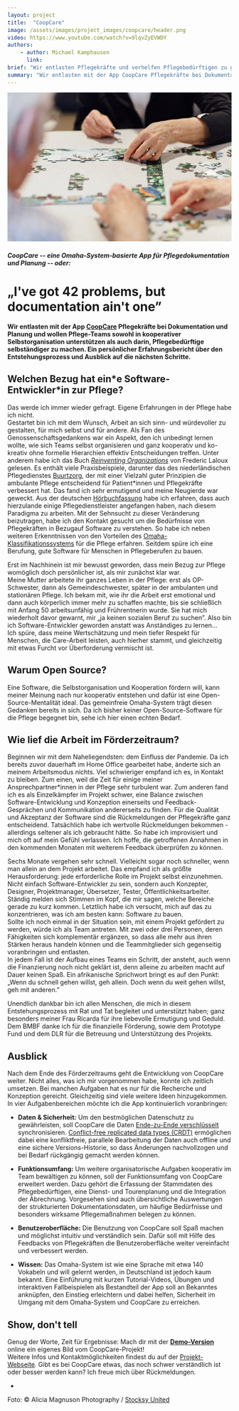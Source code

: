 ```yaml
---
layout: project
title:  "CoopCare"
image: /assets/images/project_images/coopcare/header.png
video: https://www.youtube.com/watch?v=9lqvZyEVWDY
authors:
    - author: Michael Kamphausen
      link:
brief: "Wir entlasten Pflegekräfte und verhelfen Pflegebedürftigen zu größerer Selbstständigkeit."
summary: "Wir entlasten mit der App CoopCare Pflegekräfte bei Dokumentation und Planung und wollen Pflege-Teams sowohl in kooperativer Selbstorganisation unterstützen, als auch darin Pflegebedürftige selbständiger zu machen. Ein persönlicher Erfahrungsbericht über den Entstehungsprozess und Ausblick auf die nächsten Schritte."
---
```


![Pflegedokumentations-Daten sind wie Puzzleteile, die das große Bild sichtbar machen, wenn wir sie kollaborativ richtig zusammensetzen. (Foto: © Alicia Magnuson Photography / Stocksy United)](/assets/images/project_images/coopcare/puzzle.jpg)

##### CoopCare -- eine Omaha-System-basierte App für Pflegedokumentation und Planung -- oder:

# „I've got 42 problems, but documentation ain't one”

**Wir entlasten mit der App [CoopCare](https://www.coopcare.de) Pflegekräfte bei Dokumentation und Planung und wollen Pflege-Teams sowohl in kooperativer Selbstorganisation unterstützen als auch darin, Pflegebedürftige selbständiger zu machen. Ein persönlicher Erfahrungsbericht über den Entstehungsprozess und Ausblick auf die nächsten Schritte.**

## Welchen Bezug hat ein\*e Software-Entwickler\*in zur Pflege?

Das werde ich immer wieder gefragt. Eigene Erfahrungen in der Pflege habe ich nicht.  
Gestartet bin ich mit dem Wunsch, Arbeit an sich sinn- und würdevoller zu gestalten, für mich selbst und für andere. Als Fan des Genossenschaftsgedankens war ein Aspekt, den ich unbedingt lernen wollte, wie sich Teams selbst organisieren und ganz kooperativ und ko-kreativ ohne formelle Hierarchien effektiv Entscheidungen treffen. Unter anderem habe ich das Buch *[Reinventing Organizations](https://www.reinventingorganizations.com)* von Frederic Laloux gelesen. Es enthält viele Praxisbeispiele, darunter das des niederländischen Pflegedienstes [Buurtzorg](https://de.wikipedia.org/wiki/Buurtzorg), der mit einer Vielzahl guter Prinzipien die ambulante Pflege entscheidend für Patient\*innen und Pflegekräfte verbessert hat. Das fand ich sehr ermutigend und meine Neugierde war geweckt. Aus der deutschen [Hörbuchfassung](https://www.thedive.com/hoerbuchplus/) habe ich erfahren, dass auch hierzulande einige Pflegedienstleister angefangen haben, nach diesem Paradigma zu arbeiten. Mit der Sehnsucht zu dieser Veränderung beizutragen, habe ich den Kontakt gesucht um die Bedürfnisse von Pflegekräften in Bezugauf Software zu verstehen. So habe ich neben weiteren Erkenntnissen von den Vorteilen des [Omaha-Klassifikationssystems](https://de.wikipedia.org/wiki/Omaha-Klassifikation) für die Pflege erfahren. Seitdem spüre ich eine Berufung, gute Software für Menschen in Pflegeberufen zu bauen.

Erst im Nachhinein ist mir bewusst geworden, dass mein Bezug zur Pflege womöglich doch persönlicher ist, als mir zunächst klar war.  
Meine Mutter arbeitete ihr ganzes Leben in der Pflege: erst als OP-Schwester, dann als Gemeindeschwester, später in der ambulanten und stationären Pflege. Ich bekam mit, wie ihr die Arbeit erst emotional und dann auch körperlich immer mehr zu schaffen machte, bis sie schließlich mit Anfang 50 arbeitsunfähig und Frührentnerin wurde. Sie hat mich wiederholt davor gewarnt, mir „ja keinen sozialen Beruf zu suchen”. Also bin ich Software-Entwickler geworden anstatt was Anständiges zu lernen…  
Ich spüre, dass meine Wertschätzung und mein tiefer Respekt für Menschen, die Care-Arbeit leisten, auch hierher stammt, und gleichzeitig mit etwas Furcht vor Überforderung vermischt ist.

## Warum Open Source?

Eine Software, die Selbstorganisation und Kooperation fördern will, kann meiner Meinung nach nur kooperativ entstehen und dafür ist eine Open-Source-Mentalität ideal. Das gemeinfreie Omaha-System trägt diesen Gedanken bereits in sich. Da ich bisher keiner Open-Source-Software für die Pflege begegnet bin, sehe ich hier einen echten Bedarf.

## Wie lief die Arbeit im Förderzeitraum?

Beginnen wir mit dem Naheliegendsten: dem Einfluss der Pandemie. Da ich bereits zuvor dauerhaft im Home Office gearbeitet habe, änderte sich an meinem Arbeitsmodus nichts. Viel schwieriger empfand ich es, in Kontakt zu bleiben. Zum einen, weil die Zeit für einige meiner Ansprechpartner\*innen in der Pflege sehr turbulent war. Zum anderen fand ich es als Einzelkämpfer im Projekt schwer, eine Balance zwischen Software-Entwicklung und Konzeption einerseits und Feedback-Gesprächen und Kommunikation andererseits zu finden. Für die Qualität und Akzeptanz der Software sind die Rückmeldungen der Pflegekräfte ganz entscheidend. Tatsächlich habe ich wertvolle Rückmeldungen bekommen - allerdings seltener als ich gebraucht hätte. So habe ich improvisiert und mich oft auf mein Gefühl verlassen. Ich hoffe, die getroffenen Annahmen in den kommenden Monaten mit weiterem Feedback überprüfen zu können.

Sechs Monate vergehen sehr schnell. Vielleicht sogar noch schneller, wenn man allein an dem Projekt arbeitet. Das empfand ich als größte Herausforderung: jede erforderliche Rolle im Projekt selbst einzunehmen. Nicht einfach Software-Entwickler zu sein, sondern auch Konzepter, Designer, Projektmanager, Übersetzer, Tester, Öffentlichkeitsarbeiter. Ständig melden sich Stimmen im Kopf, die mir sagen, welche Bereiche gerade zu kurz kommen. Letztlich habe ich versucht, mich auf das zu konzentrieren, was ich am besten kann: Software zu bauen.  
Sollte ich noch einmal in der Situation sein, mit einem Projekt gefördert zu werden, würde ich als Team antreten. Mit zwei oder drei Personen, deren Fähigkeiten sich komplementär ergänzen, so dass alle mehr aus ihren Stärken heraus handeln können und die Teammitglieder sich gegenseitig voranbringen und entlasten.  
In jedem Fall ist der Aufbau eines Teams ein Schritt, der ansteht, auch wenn die Finanzierung noch nicht geklärt ist, denn alleine zu arbeiten macht auf Dauer keinen Spaß. Ein afrikanische Sprichwort bringt es auf den Punkt: „Wenn du schnell gehen willst, geh allein. Doch wenn du weit gehen willst, geh mit anderen.”

Unendlich dankbar bin ich allen Menschen, die mich in diesem Entstehungsprozess mit Rat und Tat begleitet und unterstützt haben; ganz besonders meiner Frau Ricarda für ihre liebevolle Ermutigung und Geduld.
Dem BMBF danke ich für die finanzielle Förderung, sowie dem Prototype Fund und dem DLR für die Betreuung und Unterstützung des Projekts.

## Ausblick

Nach dem Ende des Förderzeitraums geht die Entwicklung von CoopCare weiter. 
Nicht alles, was ich mir vorgenommen habe, konnte ich zeitlich umsetzen. Bei manchen Aufgaben hat es nur für die Recherche und Konzeption gereicht. Gleichzeitig sind viele weitere Ideen hinzugekommen.
In vier Aufgabenbereichen möchte ich die App kontinuierlich voranbringen:

* **Daten & Sicherheit:**
Um den bestmöglichen Datenschutz zu gewährleisten, soll CoopCare die Daten [Ende-zu-Ende verschlüsselt](https://de.wikipedia.org/wiki/Ende-zu-Ende-Verschlüsselung) synchronisieren. [Conflict-free replicated data types (CRDT)](https://en.wikipedia.org/wiki/Conflict-free_replicated_data_type) ermöglichen dabei eine konfliktfreie, parallele Bearbeitung der Daten auch offline und eine sichere Versions-Historie, so dass Änderungen nachvollzogen und bei Bedarf rückgängig gemacht werden können.

* **Funktionsumfang:**
Um weitere organisatorische Aufgaben kooperativ im Team bewältigen zu können, soll der Funktionsumfang von CoopCare erweitert werden. Dazu gehört die Erfassung der Stammdaten des Pflegebedürftigen, eine Dienst- und Tourenplanung und die Integration der Abrechnung. Vorgesehen sind auch übersichtliche Auswertungen der strukturierten Dokumentationsdaten, um häufige Bedürfnisse und besonders wirksame Pflegemaßnahmen belegen zu können.

* **Benutzeroberfläche:**
Die Benutzung von CoopCare soll Spaß machen und möglichst intuitiv und verständlich sein. Dafür soll mit Hilfe des Feedbacks von Pflegekräften die Benutzeroberfläche weiter vereinfacht und verbessert werden.

* **Wissen:**
Das Omaha-System ist wie eine Sprache mit etwa 140 Vokabeln und will gelernt werden, in Deutschland ist jedoch kaum bekannt. Eine Einführung mit kurzen Tutorial-Videos, Übungen und interaktiven Fallbeispielen als Bestandteil der App soll an Bekanntes anknüpfen, den Einstieg erleichtern und dabei helfen, Sicherheit im Umgang mit dem Omaha-System und CoopCare zu erreichen.

## Show, don't tell

Genug der Worte, Zeit für Ergebnisse: Mach dir mit der **[Demo-Version](https://demo.coopcare.de)** online ein eigenes Bild vom CoopCare-Projekt!  
Weitere Infos und Kontaktmöglichkeiten findest du auf der [Projekt-Webseite](https://www.coopcare.de). Gibt es bei CoopCare etwas, das noch schwer verständlich ist oder besser werden kann? Ich freue mich über Rückmeldungen. 

-
Foto: © Alicia Magnuson Photography / [Stocksy United](https://www.stocksy.com/)
